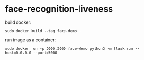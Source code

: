 # face-recognition-liveness



build docker:

```
sudo docker build --tag face-demo .
```

run image as a container:

```
sudo docker run -p 5000:5000 face-demo python3 -m flask run --host=0.0.0.0 --port=5000
```
